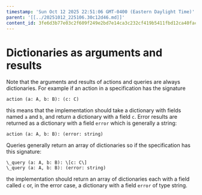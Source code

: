 ```yaml
---
timestamp: 'Sun Oct 12 2025 22:51:06 GMT-0400 (Eastern Daylight Time)'
parent: '[[../20251012_225106.30c12d46.md]]'
content_id: 3fe6d3b77e03c2f609f249e2bd7e14ca3c232cf419b5411fbd12ca40fac297b2
---
```


# Dictionaries as arguments and results

Note that the arguments and results of actions and queries are always dictionaries. For example if an action in a specification has the signature

```
action (a: A, b: B): (c: C)
```

this means that the implementation should take a dictionary with fields named `a` and `b`, and return a dictionary with a field `c`. Error results are returned as a dictionary with a field `error` which is generally a string:

```
action (a: A, b: B): (error: string)
```

Queries generally return an array of dictionaries so if the specification has this signature:

```
\_query (a: A, b: B): \[c: C\]
\_query (a: A, b: B): (error: string)
```

the implementation should return an array of dictionaries each with a field called `c` or, in the error case, a dictionary with a field `error` of type string.
